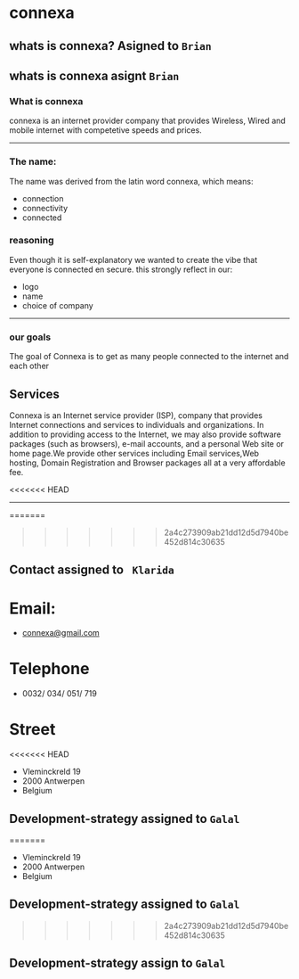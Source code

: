 # connexa

## whats is connexa? Asigned to `Brian` 


## whats is connexa asignt `Brian` 

### What is connexa

connexa is an internet provider company that provides Wireless, Wired and mobile internet with competetive speeds and prices.

---
### The name:
The name was derived from the latin word connexa, which means:
- connection
- connectivity
- connected
### reasoning
Even though it is self-explanatory we wanted to create the vibe that everyone is connected en secure.
this strongly reflect in our:
- logo
- name
- choice of company 

---
### our goals
The goal of Connexa is to get as many people connected to the internet and each other


## Services

Connexa is an Internet service provider (ISP), company that provides Internet connections and services to individuals and organizations.
In addition to providing access to the Internet, we may also provide software packages (such as browsers), e-mail accounts, and a personal Web site or home page.We provide other services including Email services,Web hosting, Domain Registration and Browser packages all at a very affordable fee.

<<<<<<< HEAD

---

=======
>>>>>>> 2a4c273909ab21dd12d5d7940be452d814c30635
## Contact assigned to ` Klarida`

# Email:

- connexa@gmail.com

# Telephone

- 0032/ 034/ 051/ 719
# Street 
<<<<<<< HEAD

- Vleminckreld 19 
- 2000 Antwerpen 
- Belgium
## Development-strategy  assigned to `Galal`



=======

- Vleminckreld 19 
- 2000 Antwerpen 
- Belgium
## Development-strategy  assigned to `Galal`
>>>>>>> 2a4c273909ab21dd12d5d7940be452d814c30635
## Development-strategy assign to `Galal`
